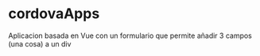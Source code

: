 # cordovaApps

Aplicacion basada en Vue con un formulario que permite añadir 3 campos (una cosa) a un div
